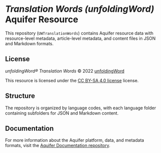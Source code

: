# _Translation Words (unfoldingWord)_ Aquifer Resource

This repository (`UWTranslationWords`) contains Aquifer resource data with resource-level metadata, article-level metadata, and content files in JSON and Markdown formats.

## License

_unfoldingWord® Translation Words_ © 2022 [unfoldingWord](https://unfoldingword.org/utw)

This resource is licensed under the [CC BY-SA 4.0 license](https://creativecommons.org/licenses/by-sa/4.0/legalcode.en) license.

## Structure

The repository is organized by language codes, with each language folder containing subfolders for JSON and Markdown content.

## Documentation

For more information about the Aquifer platform, data, and metadata formats, visit the [Aquifer Documentation repository](https://github.com/BibleAquifer/UWTranslationWords).
